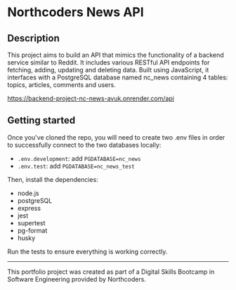 # Northcoders News API

## Description

This project aims to build an API that mimics the functionality of a backend service similar to Reddit. It includes various RESTful API endpoints for fetching, adding, updating and deleting data. Built using JavaScript, it interfaces with a PostgreSQL database named nc_news containing 4 tables: topics, articles, comments and users. 

https://backend-project-nc-news-avuk.onrender.com/api

## Getting started

Once you've cloned the repo, you will need to create two .env files in order to successfully connect to the two databases locally: 

- `.env.development`: add `PGDATABASE=nc_news`
- `.env.test`: add `PGDATABASE=nc_news_test`

Then, install the dependencies:
- node.js
- postgreSQL
- express
- jest
- supertest
- pg-format
- husky

Run the tests to ensure everything is working correctly.


--- 

This portfolio project was created as part of a Digital Skills Bootcamp in Software Engineering provided by Northcoders.
